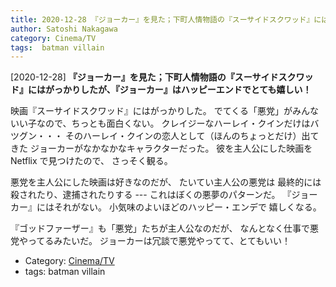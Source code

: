 ```yaml
---
title: 2020-12-28 『ジョーカー』を見た；下町人情物語の『スーサイドスクワッド』にはがっかりしたが、『ジョーカー』はハッピーエンドでとても嬉しい！
author: Satoshi Nakagawa
category: Cinema/TV
tags:  batman villain
---
```


[2020-12-28] **『ジョーカー』を見た；下町人情物語の『スーサイドスクワッド』にはがっかりしたが、『ジョーカー』はハッピーエンドでとても嬉しい！** 

 映画『スーサイドスクワッド』にはがっかりした。
でてくる「悪党」がみんないい子なので、ちっとも面白くない。
クレイジーなハーレイ・クインだけはバツグン・・・
そのハーレイ・クインの恋人として（ほんのちょっとだけ）出てきた
ジョーカーがなかなかなキャラクターだった。
彼を主人公にした映画を Netflix で見つけたので、
さっそく観る。

 悪党を主人公にした映画は好きなのだが、
たいてい主人公の悪党は
最終的には
殺されたり、逮捕されたりする ---
これはぼくの悪夢のパターンだ。
『ジョーカー』にはそれがない。
小気味のよいほどのハッピー・エンデで
嬉しくなる。

 『ゴッドファーザー』も「悪党」たちが主人公なのだが、
なんとなく仕事で悪党やってるみたいだ。
ジョーカーは冗談で悪党やってて、とてもいい！

- Category: [Cinema/TV](https://merapano.github.io/categories.html#Cinema/TV)
- tags:  batman villain
